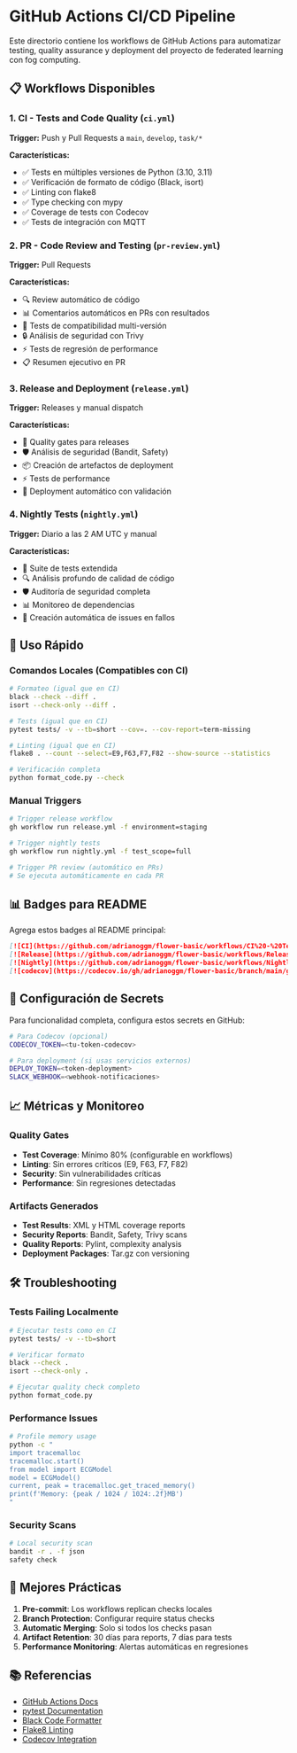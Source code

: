 # GitHub Actions CI/CD Pipeline

Este directorio contiene los workflows de GitHub Actions para automatizar testing, quality assurance y deployment del proyecto de federated learning con fog computing.

## 📋 Workflows Disponibles

### 1. **CI - Tests and Code Quality** (`ci.yml`)
**Trigger:** Push y Pull Requests a `main`, `develop`, `task/*`

**Características:**
- ✅ Tests en múltiples versiones de Python (3.10, 3.11)
- ✅ Verificación de formato de código (Black, isort)
- ✅ Linting con flake8
- ✅ Type checking con mypy
- ✅ Coverage de tests con Codecov
- ✅ Tests de integración con MQTT

### 2. **PR - Code Review and Testing** (`pr-review.yml`) 
**Trigger:** Pull Requests

**Características:**
- 🔍 Review automático de código
- 📊 Comentarios automáticos en PRs con resultados
- 🧪 Tests de compatibilidad multi-versión
- 🔒 Análisis de seguridad con Trivy
- ⚡ Tests de regresión de performance
- 📋 Resumen ejecutivo en PR

### 3. **Release and Deployment** (`release.yml`)
**Trigger:** Releases y manual dispatch

**Características:**
- 🚀 Quality gates para releases
- 🛡️ Análisis de seguridad (Bandit, Safety)
- 📦 Creación de artefactos de deployment
- ⚡ Tests de performance
- 🎯 Deployment automático con validación

### 4. **Nightly Tests** (`nightly.yml`)
**Trigger:** Diario a las 2 AM UTC y manual

**Características:**
- 🌙 Suite de tests extendida
- 🔍 Análisis profundo de calidad de código
- 🛡️ Auditoría de seguridad completa
- 📊 Monitoreo de dependencias
- 🚨 Creación automática de issues en fallos

## 🚀 Uso Rápido

### Comandos Locales (Compatibles con CI)
```bash
# Formateo (igual que en CI)
black --check --diff .
isort --check-only --diff .

# Tests (igual que en CI)
pytest tests/ -v --tb=short --cov=. --cov-report=term-missing

# Linting (igual que en CI)
flake8 . --count --select=E9,F63,F7,F82 --show-source --statistics

# Verificación completa
python format_code.py --check
```

### Manual Triggers
```bash
# Trigger release workflow
gh workflow run release.yml -f environment=staging

# Trigger nightly tests
gh workflow run nightly.yml -f test_scope=full

# Trigger PR review (automático en PRs)
# Se ejecuta automáticamente en cada PR
```

## 📊 Badges para README

Agrega estos badges al README principal:

```markdown
[![CI](https://github.com/adrianoggm/flower-basic/workflows/CI%20-%20Tests%20and%20Code%20Quality/badge.svg)](https://github.com/adrianoggm/flower-basic/actions/workflows/ci.yml)
[![Release](https://github.com/adrianoggm/flower-basic/workflows/Release%20and%20Deployment/badge.svg)](https://github.com/adrianoggm/flower-basic/actions/workflows/release.yml)
[![Nightly](https://github.com/adrianoggm/flower-basic/workflows/Nightly%20Tests%20-%20Extended%20Testing%20Suite/badge.svg)](https://github.com/adrianoggm/flower-basic/actions/workflows/nightly.yml)
[![codecov](https://codecov.io/gh/adrianoggm/flower-basic/branch/main/graph/badge.svg)](https://codecov.io/gh/adrianoggm/flower-basic)
```

## 🔧 Configuración de Secrets

Para funcionalidad completa, configura estos secrets en GitHub:

```bash
# Para Codecov (opcional)
CODECOV_TOKEN=<tu-token-codecov>

# Para deployment (si usas servicios externos)
DEPLOY_TOKEN=<token-deployment>
SLACK_WEBHOOK=<webhook-notificaciones>
```

## 📈 Métricas y Monitoreo

### Quality Gates
- **Test Coverage**: Mínimo 80% (configurable en workflows)
- **Linting**: Sin errores críticos (E9, F63, F7, F82)
- **Security**: Sin vulnerabilidades críticas
- **Performance**: Sin regresiones detectadas

### Artifacts Generados
- **Test Results**: XML y HTML coverage reports
- **Security Reports**: Bandit, Safety, Trivy scans
- **Quality Reports**: Pylint, complexity analysis
- **Deployment Packages**: Tar.gz con versioning

## 🛠️ Troubleshooting

### Tests Failing Localmente
```bash
# Ejecutar tests como en CI
pytest tests/ -v --tb=short

# Verificar formato
black --check .
isort --check-only .

# Ejecutar quality check completo
python format_code.py
```

### Performance Issues
```bash
# Profile memory usage
python -c "
import tracemalloc
tracemalloc.start()
from model import ECGModel
model = ECGModel()
current, peak = tracemalloc.get_traced_memory()
print(f'Memory: {peak / 1024 / 1024:.2f}MB')
"
```

### Security Scans
```bash
# Local security scan
bandit -r . -f json
safety check
```

## 🎯 Mejores Prácticas

1. **Pre-commit**: Los workflows replican checks locales
2. **Branch Protection**: Configurar require status checks
3. **Automatic Merging**: Solo si todos los checks pasan
4. **Artifact Retention**: 30 días para reports, 7 días para tests
5. **Performance Monitoring**: Alertas automáticas en regresiones

## 📚 Referencias

- [GitHub Actions Docs](https://docs.github.com/en/actions)
- [pytest Documentation](https://docs.pytest.org/)
- [Black Code Formatter](https://black.readthedocs.io/)
- [Flake8 Linting](https://flake8.pycqa.org/)
- [Codecov Integration](https://docs.codecov.com/docs)
